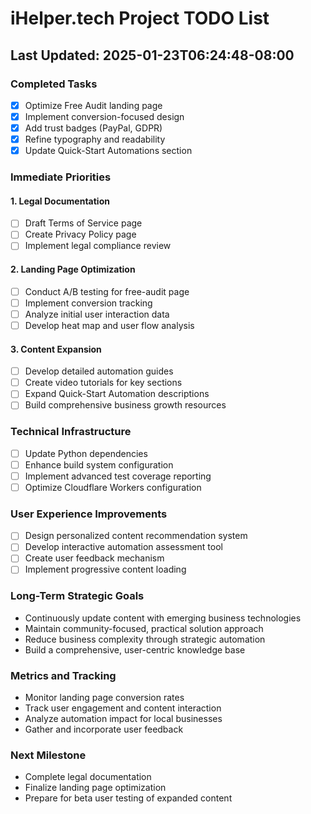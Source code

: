 # iHelper.tech Project TODO List

## Last Updated: 2025-01-23T06:24:48-08:00

### Completed Tasks
- [x] Optimize Free Audit landing page
- [x] Implement conversion-focused design
- [x] Add trust badges (PayPal, GDPR)
- [x] Refine typography and readability
- [x] Update Quick-Start Automations section

### Immediate Priorities
#### 1. Legal Documentation
- [ ] Draft Terms of Service page
- [ ] Create Privacy Policy page
- [ ] Implement legal compliance review

#### 2. Landing Page Optimization
- [ ] Conduct A/B testing for free-audit page
- [ ] Implement conversion tracking
- [ ] Analyze initial user interaction data
- [ ] Develop heat map and user flow analysis

#### 3. Content Expansion
- [ ] Develop detailed automation guides
- [ ] Create video tutorials for key sections
- [ ] Expand Quick-Start Automation descriptions
- [ ] Build comprehensive business growth resources

### Technical Infrastructure
- [ ] Update Python dependencies
- [ ] Enhance build system configuration
- [ ] Implement advanced test coverage reporting
- [ ] Optimize Cloudflare Workers configuration

### User Experience Improvements
- [ ] Design personalized content recommendation system
- [ ] Develop interactive automation assessment tool
- [ ] Create user feedback mechanism
- [ ] Implement progressive content loading

### Long-Term Strategic Goals
- Continuously update content with emerging business technologies
- Maintain community-focused, practical solution approach
- Reduce business complexity through strategic automation
- Build a comprehensive, user-centric knowledge base

### Metrics and Tracking
- Monitor landing page conversion rates
- Track user engagement and content interaction
- Analyze automation impact for local businesses
- Gather and incorporate user feedback

### Next Milestone
- Complete legal documentation
- Finalize landing page optimization
- Prepare for beta user testing of expanded content
